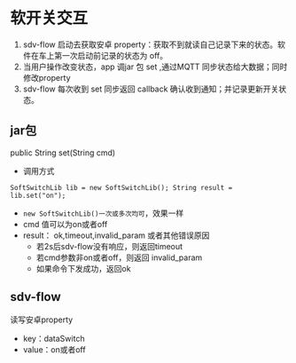 # 软开关交互

1. sdv-flow 启动去获取安卓 property：获取不到就读自己记录下来的状态。软件在车上第一次启动前记录的状态为 off。
2. 当用户操作改变状态，app 调jar 包 set  ,通过MQTT 同步状态给大数据；同时修改property
3. sdv-flow 每次收到 set 同步返回 callback 确认收到通知；并记录更新开关状态。

## jar包

public String set(String cmd)

- 调用方式 

```
SoftSwitchLib lib = new SoftSwitchLib(); String result = lib.set("on");
```

- `new SoftSwitchLib()一次或多次均可`，效果一样
- cmd 值可以为on或者off
- result： ok,timeout,invalid_param 或者其他错误原因
  - 若2s后sdv-flow没有响应，则返回timeout
  - 若cmd参数非on或者off，则返回 invalid_param
  - 如果命令下发成功，返回ok

## sdv-flow

读写安卓property

- key：dataSwitch
- value：on或者off